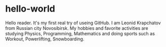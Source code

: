 # hello-world

Hello reader. It's my first real try of useing GitHub.
I am Leonid Krapchatov from Russian city Novosibirsk.
My hobbies and favorite activities are studying Physics, Programming, Mathematics and doing sports such as Workout, Powerlifting, Snowboarding.
